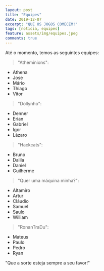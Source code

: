 ```yaml
---
layout: post
title: "Equipes"
date: 2019-12-07
excerpt: "QUE OS JOGOS COMECEM!"
tags: [noticia, equipes]
feature: assets/img/equipes.jpeg
comments: true
---
```


Até o momento, temos as seguintes equipes:

> "Atheminions":
* Athena
* Jose
* Mário
* Thiago
* Vitor

> "Dollynho":
* Denner
* Erian
* Gabriel
* Igor
* Lázaro

> "Hackcats":
* Bruno
* Dalila
* Daniel
* Guilherme

> "Quer uma máquina minha?":
* Altamiro
* Artur
* Cláudio
* Samuel
* Saulo
* William

> "RonanTraDu":
* Mateus
* Paulo
* Pedro
* Ryan

"Que a sorte esteja sempre a seu favor!"
